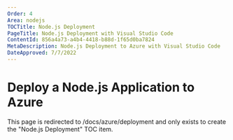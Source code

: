 ```yaml
---
Order: 4
Area: nodejs
TOCTitle: Node.js Deployment
PageTitle: Node.js Deployment with Visual Studio Code
ContentId: 856a4a73-a4b4-4418-b88d-1f65d0ba7824
MetaDescription: Node.js Deployment to Azure with Visual Studio Code
DateApproved: 7/7/2022
---
```

# Deploy a Node.js Application to Azure

This page is redirected to /docs/azure/deployment and only exists to create the "Node.js Deployment" TOC item.
